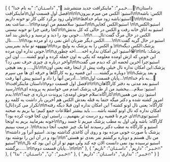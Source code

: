 [
  {
    "خـبـر": "ماینکرافت جدید منتشرشد 🥳",
    "داسـتـان": "به نام خدا....🌹\nداستان ماینکرافت\nفصل اول قسمت اول\n\n\nاستیو: الکس من میرم بیرون\n\nالکس: باشه ولی زود برگرد کلی کار تو خونه داریم\n\nاستیو:باشه زود میام خدافظ👋\n\n\nچند ساعت بعد....\n\nاستیو: سلامممم من اومدم\n\nاستیو:الکس کجایی \n\nاستیو:الکس کجا رفتی چرا تو خونه نیستی\n\nاستیو به اتاق خانه رفت و الکس در حالی که کل بدنش خونی بود را دید و ترسید و زبانش بند آمد....\n\nالکس در حال مرگ گفت:نال..... نال......\n\nالکس دیگر ضربان اش نمی زد او مرده بود......\n\nاستیو در حال گریه گفت: نههههه تو نباید بمیریییی\n\nو الکس را به پزشک به ولیچ برد.\n\nپزشک:الکس دیگه جونی نداره اون مرده.\n\nاستیو: این امکان نداره اخه.....اخه چطوری😭\n\nپزشک: با این خونی که ازش اومده معلومه که یکی به اون حمله کرده و اونو کشته..... اون این اواخر درباره ی چیزی حرف نمی زد؟\n\nاستیو:چرا آخرین لحضه ای که دیدم می گفت نال.... و بعد هیچی\n\nپزشک:این امکان نداره نال خیلی وقت پیش از اینجا رفته یعنی اون دوباره برگشته..... این قضیه رو به کاراگاها و حرفه ای ها می سپرم \n\nو بعد پزشک آدرس آنها را داد و استیو پیش آنها رفت....\n\nپایان قسمت اول...\n\nبه نام خدا...🌹\nداستان ماینکرافت\nفصل اول قسمت دوم\n\n\nاستیو بعد مدتی به دفتر کاراگاهان رسید\n\nاستیو: سلام....ببخشید من از طرف پزشک امدم می خواستم یه پرونده ای بدم.\n\nکاراگاه:سلام خوش اومدی؛ پروندت درباره ی چیه؟\n\nاستیو: زن من همین امروز کشته شده و دکتر میگه حتما یه قتله بعدش الکس هم آخرین بار داشت یه کلمه رو تکرار می کرد(نال)\n\nکاراگاه: یعنی نال اونو کشته؟ این امکان نداره اون قبلا دیگه رفته امکان نداره که نال اونو کشته باشه..... باید بیشتر اطلاعات جمع کنیم؛ بیا بریم به صحنه ی جرم تا قضیه رو درست تر بفهمیم... راستی اون کجا فوت کرده بود؟\n\nاستیو:توی خونه بفرمایید بریم به اونجا\n\nکاراگاه: باشه ولی اول به مطب پزشک میریم تا جسد رو درست ببینیم .\n\nاستیو و کاراگاه به مطب دکتر رسیدند اما یک چیز عجیب آنجا دیدند \nپزشک با صورت خونی مرده بود و روی آن کاغذی گذاشته بودند. استیو آنرا ور داشته بود و در آن این را نوشته بود:\n\n\"من نال هستم و دوباره برگشتم نفر بعدی تو هستی استیو\"\n\nاستیو ترسیده بود نمی دانست الان چه کند ولی مهم تو از آن این بود که نال برگشته......\n\nپایان قسمت دوم...\n\n\n"
  },
  {
    "خـبـر": "داریم",
    "داسـتـان": "ناریم🔥"
  },
  {
    "خـبـر": "ن",
    "داسـتـان": "ندا🔥"
  },
  {
    "خـبـر": "نداری",
    "داسـتـان": "داریم🔥"
  }
]
